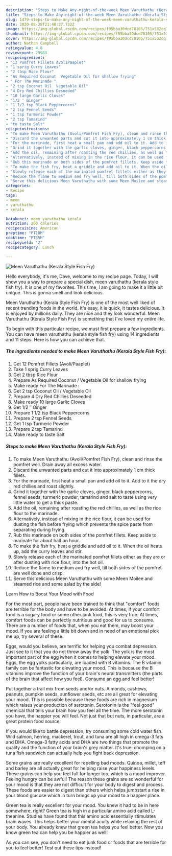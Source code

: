 ```yaml
---
description: "Steps to Make Any-night-of-the-week Meen Varuthathu (Kerala Style Fish Fry)"
title: "Steps to Make Any-night-of-the-week Meen Varuthathu (Kerala Style Fish Fry)"
slug: 1479-steps-to-make-any-night-of-the-week-meen-varuthathu-kerala-style-fish-fry
date: 2020-08-28T21:40:27.732Z
image: https://img-global.cpcdn.com/recipes/f95bba30dcd78105/751x532cq70/meen-varuthathu-kerala-style-fish-fry-recipe-main-photo.jpg
thumbnail: https://img-global.cpcdn.com/recipes/f95bba30dcd78105/751x532cq70/meen-varuthathu-kerala-style-fish-fry-recipe-main-photo.jpg
cover: https://img-global.cpcdn.com/recipes/f95bba30dcd78105/751x532cq70/meen-varuthathu-kerala-style-fish-fry-recipe-main-photo.jpg
author: Nathan Campbell
ratingvalue: 4.8
reviewcount: 29983
recipeingredient:
- "12 Pomfret Fillets AvoliPaaplet"
- "1 sprig Curry Leaves"
- "2 tbsp Rice Flour"
- "As Required Coconut  Vegetable Oil for shallow frying"
- " For The Marinade "
- "2 tsp Coconut Oil  Vegetable Oil"
- "4 Dry Red Chillies Deseeded"
- "10 large Garlic Cloves"
- "1/2 ″ Ginger"
- "1 1/2 tsp Black Peppercorns"
- "2 tsp Fennel Seeds"
- "1 tsp Turmeric Powder"
- "2 tsp Tamarind"
- "to taste Salt"
recipeinstructions:
- "To make Meen Varuthathu (Avoli/Pomfret Fish Fry), clean and rinse the pomfret well. Drain away all excess water."
- "Discard the unwanted parts and cut it into approximately 1 cm thick fillets."
- "For the marinade, first heat a small pan and add oil to it. Add to it the dry red chillies and roast slightly."
- "Grind it together with the garlic cloves, ginger, black peppercorns, fennel seeds, turmeric powder, tamarind and salt to taste using very little water to get a thick paste."
- "Add the oil, remaining after roasting the red chillies, as well as the rice flour to the marinade."
- "Alternatively, instead of mixing in the rice flour, it can be used for dusting the fish before frying which prevents the spice paste from separating during frying."
- "Rub this marinade on both sides of the pomfret fillets. Keep aside to marinate for about half an hour."
- "To make the fish fry, heat a griddle and add oil to it. When the oil heats up, add the curry leaves and stir."
- "Slowly release each of the marinated pomfret fillets either as they are or after dusting with rice flour, into the hot oil."
- "Reduce the flame to medium and fry well, till both sides of the pomfret are well done and crisp."
- "Serve this delicious Meen Varuthathu with some Meen Moilee and steamed rice and some salad by the side!"
categories:
- Recipe
tags:
- meen
- varuthathu
- kerala

katakunci: meen varuthathu kerala 
nutrition: 200 calories
recipecuisine: American
preptime: "PT18M"
cooktime: "PT35M"
recipeyield: "2"
recipecategory: Lunch

---
```



![Meen Varuthathu (Kerala Style Fish Fry)](https://img-global.cpcdn.com/recipes/f95bba30dcd78105/751x532cq70/meen-varuthathu-kerala-style-fish-fry-recipe-main-photo.jpg)

Hello everybody, it's me, Dave, welcome to my recipe page. Today, I will show you a way to prepare a special dish, meen varuthathu (kerala style fish fry). It is one of my favorites. This time, I am going to make it a little bit unique. This is gonna smell and look delicious.



Meen Varuthathu (Kerala Style Fish Fry) is one of the most well liked of recent trending foods in the world. It's easy, it is quick, it tastes delicious. It is enjoyed by millions daily. They are nice and they look wonderful. Meen Varuthathu (Kerala Style Fish Fry) is something that I've loved my entire life.


To begin with this particular recipe, we must first prepare a few ingredients. You can have meen varuthathu (kerala style fish fry) using 14 ingredients and 11 steps. Here is how you can achieve that.

<!--inarticleads1-->

##### The ingredients needed to make Meen Varuthathu (Kerala Style Fish Fry):

1. Get 12 Pomfret Fillets (Avoli/Paaplet)
1. Take 1 sprig Curry Leaves
1. Get 2 tbsp Rice Flour
1. Prepare As Required Coconut / Vegetable Oil for shallow frying
1. Make ready  For The Marinade :
1. Get 2 tsp Coconut Oil / Vegetable Oil
1. Prepare 4 Dry Red Chillies Deseeded
1. Make ready 10 large Garlic Cloves
1. Get 1/2 ″ Ginger
1. Prepare 1 1/2 tsp Black Peppercorns
1. Prepare 2 tsp Fennel Seeds
1. Get 1 tsp Turmeric Powder
1. Prepare 2 tsp Tamarind
1. Make ready to taste Salt




<!--inarticleads2-->

##### Steps to make Meen Varuthathu (Kerala Style Fish Fry):

1. To make Meen Varuthathu (Avoli/Pomfret Fish Fry), clean and rinse the pomfret well. Drain away all excess water.
1. Discard the unwanted parts and cut it into approximately 1 cm thick fillets.
1. For the marinade, first heat a small pan and add oil to it. Add to it the dry red chillies and roast slightly.
1. Grind it together with the garlic cloves, ginger, black peppercorns, fennel seeds, turmeric powder, tamarind and salt to taste using very little water to get a thick paste.
1. Add the oil, remaining after roasting the red chillies, as well as the rice flour to the marinade.
1. Alternatively, instead of mixing in the rice flour, it can be used for dusting the fish before frying which prevents the spice paste from separating during frying.
1. Rub this marinade on both sides of the pomfret fillets. Keep aside to marinate for about half an hour.
1. To make the fish fry, heat a griddle and add oil to it. When the oil heats up, add the curry leaves and stir.
1. Slowly release each of the marinated pomfret fillets either as they are or after dusting with rice flour, into the hot oil.
1. Reduce the flame to medium and fry well, till both sides of the pomfret are well done and crisp.
1. Serve this delicious Meen Varuthathu with some Meen Moilee and steamed rice and some salad by the side!




Learn How to Boost Your Mood with Food


For the most part, people have been trained to think that "comfort" foods are terrible for the body and have to be avoided. At times, if your comfort food is a sugary food or some other junk food, this is very true. At times, comfort foods can be perfectly nutritious and good for us to consume. There are a number of foods that, when you eat them, may boost your mood. If you are feeling a little bit down and in need of an emotional pick me up, try several of these.

Eggs, would you believe, are terrific for helping you combat depression. Just see to it that you do not throw away the yolk. The yolk is the most important part of the egg iwhen it comes to helping elevate your mood. Eggs, the egg yolks particularly, are loaded with B vitamins. The B vitamin family can be fantastic for elevating your mood. This is because the B vitamins improve the function of your brain's neural transmitters (the parts of the brain that affect how you feel). Consume an egg and feel better!

Put together a trail mix from seeds and/or nuts. Almonds, cashews, peanuts, pumpkin seeds, sunflower seeds, etc are all great for elevating your mood. This is possible because these foods are rich in magnesium which raises your production of serotonin. Serotonin is the "feel good" chemical that tells your brain how you feel all the time. The more serotonin you have, the happier you will feel. Not just that but nuts, in particular, are a great protein food source.

If you would like to battle depression, try consuming some cold water fish. Wild salmon, herring, mackerel, trout, and tuna are all high in omega-3 fats and DHA. Omega-3 fatty acids and DHA are two things that promote the quality and the function of your brain's grey matter. It's true: chomping on a tuna fish sandwich can actually help you fight back depression. 

Some grains are really excellent for repelling bad moods. Quinoa, millet, teff and barley are all actually great for helping raise your happiness levels. These grains can help you feel full for longer too, which is a mood improver. Feeling hungry can be awful! The reason these grains are so wonderful for your mood is that they are not difficult for your body to digest and process. These foods are easier to digest than others which helps jumpstart a rise in your blood glucose which in turn brings up your mood to a happier place.

Green tea is really excellent for your mood. You knew it had to be in here somewhere, right? Green tea is high in a particular amino acid called L-theanine. Studies have found that this amino acid essentially stimulates brain waves. This helps better your mental acuity while relaxing the rest of your body. You already knew that green tea helps you feel better. Now you know green tea can help you be happier as well!

As you can see, you don't need to eat junk food or foods that are terrible for you to feel better! Test out  these tips  instead!

